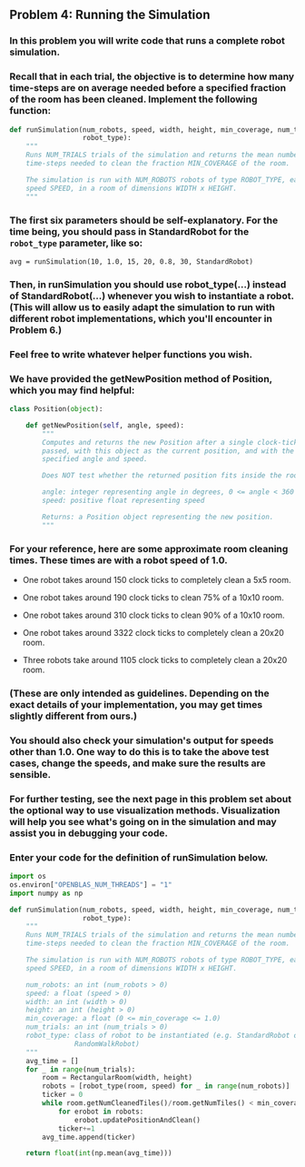 ## Problem 4: Running the Simulation

### In this problem you will write code that runs a complete robot simulation.

### Recall that in each trial, the objective is to determine how many time-steps are on average needed before a specified fraction of the room has been cleaned. Implement the following function:

```py
def runSimulation(num_robots, speed, width, height, min_coverage, num_trials,
                  robot_type):
    """
    Runs NUM_TRIALS trials of the simulation and returns the mean number of
    time-steps needed to clean the fraction MIN_COVERAGE of the room.

    The simulation is run with NUM_ROBOTS robots of type ROBOT_TYPE, each with
    speed SPEED, in a room of dimensions WIDTH x HEIGHT.
    """
```

### The first six parameters should be self-explanatory. For the time being, you should pass in StandardRobot for the `robot_type` parameter, like so:

`avg = runSimulation(10, 1.0, 15, 20, 0.8, 30, StandardRobot)`

### Then, in runSimulation you should use robot_type(...) instead of StandardRobot(...) whenever you wish to instantiate a robot. (This will allow us to easily adapt the simulation to run with different robot implementations, which you'll encounter in Problem 6.)

### Feel free to write whatever helper functions you wish.

### We have provided the getNewPosition method of Position, which you may find helpful:

```py
class Position(object):

    def getNewPosition(self, angle, speed):
        """
        Computes and returns the new Position after a single clock-tick has
        passed, with this object as the current position, and with the
        specified angle and speed.

        Does NOT test whether the returned position fits inside the room.

        angle: integer representing angle in degrees, 0 <= angle < 360
        speed: positive float representing speed

        Returns: a Position object representing the new position.
        """
```

### For your reference, here are some approximate room cleaning times. These times are with a robot speed of 1.0.

- One robot takes around 150 clock ticks to completely clean a 5x5 room.

- One robot takes around 190 clock ticks to clean 75% of a 10x10 room.

- One robot takes around 310 clock ticks to clean 90% of a 10x10 room.

- One robot takes around 3322 clock ticks to completely clean a 20x20 room.

- Three robots take around 1105 clock ticks to completely clean a 20x20 room.

### (These are only intended as guidelines. Depending on the exact details of your implementation, you may get times slightly different from ours.)

### You should also check your simulation's output for speeds other than 1.0. One way to do this is to take the above test cases, change the speeds, and make sure the results are sensible.

### For further testing, see the next page in this problem set about the optional way to use visualization methods. Visualization will help you see what's going on in the simulation and may assist you in debugging your code.

### Enter your code for the definition of runSimulation below.

```py
import os
os.environ["OPENBLAS_NUM_THREADS"] = "1"
import numpy as np

def runSimulation(num_robots, speed, width, height, min_coverage, num_trials,
                  robot_type):
    """
    Runs NUM_TRIALS trials of the simulation and returns the mean number of
    time-steps needed to clean the fraction MIN_COVERAGE of the room.

    The simulation is run with NUM_ROBOTS robots of type ROBOT_TYPE, each with
    speed SPEED, in a room of dimensions WIDTH x HEIGHT.

    num_robots: an int (num_robots > 0)
    speed: a float (speed > 0)
    width: an int (width > 0)
    height: an int (height > 0)
    min_coverage: a float (0 <= min_coverage <= 1.0)
    num_trials: an int (num_trials > 0)
    robot_type: class of robot to be instantiated (e.g. StandardRobot or
                RandomWalkRobot)
    """
    avg_time = []
    for _ in range(num_trials):
        room = RectangularRoom(width, height)
        robots = [robot_type(room, speed) for _ in range(num_robots)]
        ticker = 0
        while room.getNumCleanedTiles()/room.getNumTiles() < min_coverage:
            for erobot in robots:
                erobot.updatePositionAndClean()
            ticker+=1
        avg_time.append(ticker)

    return float(int(np.mean(avg_time)))
```